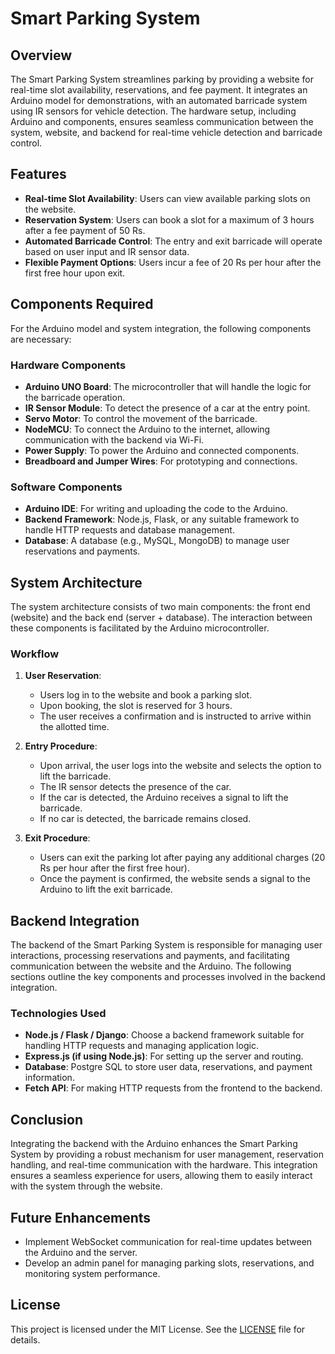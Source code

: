 # Smart Parking System

## Overview
The Smart Parking System streamlines parking by providing a website for real-time slot availability, reservations, and fee payment. It integrates an Arduino model for demonstrations, with an automated barricade system using IR sensors for vehicle detection. The hardware setup, including Arduino and components, ensures seamless communication between the system, website, and backend for real-time vehicle detection and barricade control.

## Features
- **Real-time Slot Availability**: Users can view available parking slots on the website.
- **Reservation System**: Users can book a slot for a maximum of 3 hours after a fee payment of 50 Rs.
- **Automated Barricade Control**: The entry and exit barricade will operate based on user input and IR sensor data.
- **Flexible Payment Options**: Users incur a fee of 20 Rs per hour after the first free hour upon exit.

## Components Required
For the Arduino model and system integration, the following components are necessary:

### Hardware Components
- **Arduino UNO Board**: The microcontroller that will handle the logic for the barricade operation.
- **IR Sensor Module**: To detect the presence of a car at the entry point.
- **Servo Motor**: To control the movement of the barricade.
- **NodeMCU**: To connect the Arduino to the internet, allowing communication with the backend via Wi-Fi.
- **Power Supply**: To power the Arduino and connected components.
- **Breadboard and Jumper Wires**: For prototyping and connections.

### Software Components
- **Arduino IDE**: For writing and uploading the code to the Arduino.
- **Backend Framework**: Node.js, Flask, or any suitable framework to handle HTTP requests and database management.
- **Database**: A database (e.g., MySQL, MongoDB) to manage user reservations and payments.

## System Architecture
The system architecture consists of two main components: the front end (website) and the back end (server + database). The interaction between these components is facilitated by the Arduino microcontroller.

### Workflow
1. **User Reservation**:
   - Users log in to the website and book a parking slot.
   - Upon booking, the slot is reserved for 3 hours.
   - The user receives a confirmation and is instructed to arrive within the allotted time.

2. **Entry Procedure**:
   - Upon arrival, the user logs into the website and selects the option to lift the barricade.
   - The IR sensor detects the presence of the car.
   - If the car is detected, the Arduino receives a signal to lift the barricade.
   - If no car is detected, the barricade remains closed.

3. **Exit Procedure**:
   - Users can exit the parking lot after paying any additional charges (20 Rs per hour after the first free hour).
   - Once the payment is confirmed, the website sends a signal to the Arduino to lift the exit barricade.

## Backend Integration

The backend of the Smart Parking System is responsible for managing user interactions, processing reservations and payments, and facilitating communication between the website and the Arduino. The following sections outline the key components and processes involved in the backend integration.

### Technologies Used
- **Node.js / Flask / Django**: Choose a backend framework suitable for handling HTTP requests and managing application logic.
- **Express.js (if using Node.js)**: For setting up the server and routing.
- **Database**: Postgre SQL to store user data, reservations, and payment information.
- **Fetch API**: For making HTTP requests from the frontend to the backend.

## Conclusion
Integrating the backend with the Arduino enhances the Smart Parking System by providing a robust mechanism for user management, reservation handling, and real-time communication with the hardware. This integration ensures a seamless experience for users, allowing them to easily interact with the system through the website.

## Future Enhancements
- Implement WebSocket communication for real-time updates between the Arduino and the server.
- Develop an admin panel for managing parking slots, reservations, and monitoring system performance.

## License
This project is licensed under the MIT License. See the [LICENSE](LICENSE) file for details.
